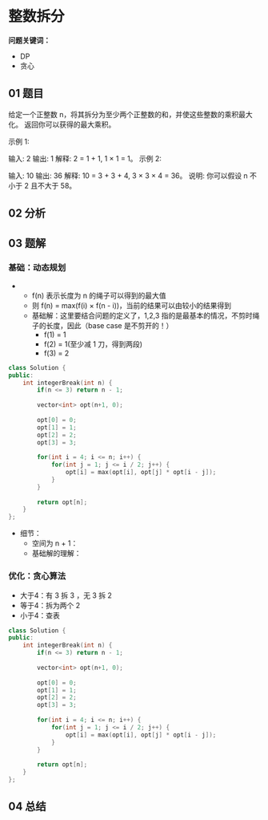 # 整数拆分
**问题关键词：**

- DP
- 贪心

## 01 题目

给定一个正整数 n，将其拆分为至少两个正整数的和，并使这些整数的乘积最大化。 返回你可以获得的最大乘积。

示例 1:

输入: 2
输出: 1
解释: 2 = 1 + 1, 1 × 1 = 1。
示例 2:

输入: 10
输出: 36
解释: 10 = 3 + 3 + 4, 3 × 3 × 4 = 36。
说明: 你可以假设 n 不小于 2 且不大于 58。

## 02 分析



## 03 题解

### 基础：动态规划

- 
  - f(n) 表示长度为 n 的绳子可以得到的最大值
  - 则 f(n) = max(f(i) × f(n - i))，当前的结果可以由较小的结果得到
  - 基础解：这里要结合问题的定义了，1,2,3 指的是最基本的情况，不剪时绳子的长度，因此（base case 是不剪开的！）
    - f(1) = 1
    - f(2) = 1(至少减 1 刀，得到两段)
    - f(3) = 2

```c++
class Solution {
public:
    int integerBreak(int n) {
        if(n <= 3) return n - 1;
        
        vector<int> opt(n+1, 0);
        
        opt[0] = 0;
        opt[1] = 1;
        opt[2] = 2;
        opt[3] = 3;
        
        for(int i = 4; i <= n; i++) {
            for(int j = 1; j <= i / 2; j++) {
                opt[i] = max(opt[i], opt[j] * opt[i - j]);
            }
        }
        
        return opt[n];
    }
};
```

- 细节：
  - 空间为 n + 1：
  - 基础解的理解：

### 优化：贪心算法

- 大于4：有 3 拆 3 ，无 3 拆 2
- 等于4：拆为两个 2
- 小于4：查表

```c++
class Solution {
public:
    int integerBreak(int n) {
        if(n <= 3) return n - 1;
        
        vector<int> opt(n+1, 0);
        
        opt[0] = 0;
        opt[1] = 1;
        opt[2] = 2;
        opt[3] = 3;
        
        for(int i = 4; i <= n; i++) {
            for(int j = 1; j <= i / 2; j++) {
                opt[i] = max(opt[i], opt[j] * opt[i - j]);
            }
        }
        
        return opt[n];
    }
};
```

## 04 总结

